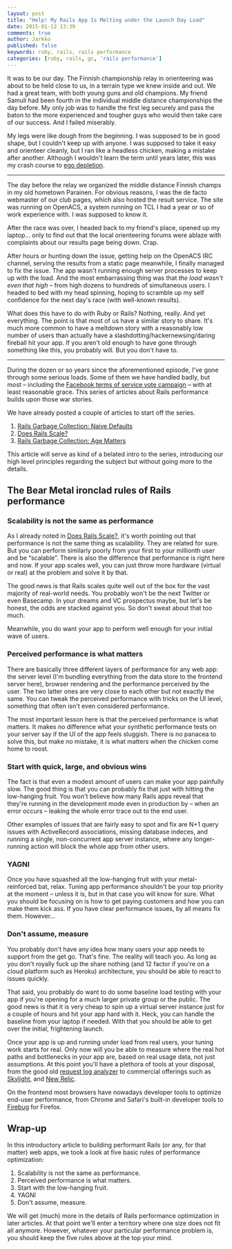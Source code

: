 ```yaml
---
layout: post
title: "Help! My Rails App Is Melting under the Launch Day Load"
date: 2015-01-12 13:39
comments: true
author: Jarkko
published: false
keywords: ruby, rails, rails performance
categories: [ruby, rails, gc, 'rails performance']
---
```


It was to be our day. The Finnish championship relay in orienteering was about to be held close to us, in a terrain type we knew inside and out. We had a great team, with both young guns and old champions. My friend Samuli had been fourth in the individual middle distance championships the day before. My only job was to handle the first leg securely and pass the baton to the more experienced and tougher guys who would then take care of our success. And I failed miserably.

My legs were like dough from the beginning. I was supposed to be in good shape, but I couldn't keep up with anyone. I was supposed to take it easy and orienteer cleanly, but I ran like a headless chicken, making a mistake after another. Although I wouldn't learn the term until years later, this was my crash course to [ego depletion](http://en.wikipedia.org/wiki/Ego_depletion).

---

The day before the relay we organized the middle distance Finnish champs in my old hometown Parainen. For obvious reasons, I was the de facto webmaster of our club pages, which also hosted the result service. The site was running on OpenACS, a system running on TCL I had a year or so of work experience with. I was supposed to know it.

After the race was over, I headed back to my friend's place, opened up my laptop… only to find out that the local orienteering forums were ablaze with complaints about our results page being down. Crap.

After hours or hunting down the issue, getting help on the OpenACS IRC channel, serving the results from a static page meanwhile, I finally managed to fix the issue. The app wasn't running enough server processes to keep up with the load. And the most embarrassing thing was that *the load wasn't even that high* – from high dozens to hundreds of simultaneous users. I headed to bed with my head spinning, hoping to scramble up my self confidence for the next day's race (with well-known results).

What does this have to do with Ruby or Rails? Nothing, really. And yet everything. The point is that most of us have a similar story to share. It's much more common to have a meltdown story with a reasonably low number of users than actually have a slashdotting/hackernewsing/daring fireball hit your app. If you aren't old enough to have gone through something like this, you probably will. But you don't have to.

---

During the dozen or so years since the aforementioned episode, I've gone through some serious loads. Some of them we have handled badly, but most – including the [Facebook terms of service vote campaign](http://wildfireapp.blogspot.fi/2009/04/wildfire-runs-facebook-site-governance.html) – with at least reasonable grace. This series of articles about Rails performance builds upon those war stories.

We have already posted a couple of articles to start off the series.

1. [Rails Garbage Collection: Naive Defaults](/theden/rails-garbage-collection-naive-defaults/)
2. [Does Rails Scale?](/theden/does-rails-scale/)
3. [Rails Garbage Collection: Age Matters](/theden/rails-garbage-collection-naive-defaults/)

This article will serve as kind of a belated intro to the series, introducing our high level principles regarding the subject but without going more to the details.

## The Bear Metal ironclad rules of Rails performance

### Scalability is not the same as performance

As I already noted in [Does Rails Scale?](/theden/does-rails-scale/), it's worth pointing out that performance is not the same thing as scalability. They are related for sure. But you can perform similarly poorly from your first to your millionth user and be “scalable”. There is also the difference that performance is right here and now. If your app scales well, you can just throw more hardware (virtual or real) at the problem and solve it by that.

The good news is that Rails scales quite well out of the box for the vast majority of real-world needs. You probably won't be the next Twitter or even Basecamp. In your dreams and VC prospectus maybe, but let's be honest, the odds are stacked against you. So don't sweat about that too much.

Meanwhile, you do want your app to perform well enough for your initial wave of users.

### Perceived performance is what matters

There are basically three different layers of performance for any web app: the server level (I'm bundling everything from the data store to the frontend server here), browser rendering and the performance perceived by the user. The two latter ones are very close to each other but not exactly the same. You can tweak the perceived performance with tricks on the UI level, something that often isn't even considered performance.

The most important lesson here is that the perceived performance is what matters. It makes no difference what your synthetic performance tests on your server say if the UI of the app feels sluggish. There is no panacea to solve this, but make no mistake, it is what matters when the chicken come home to roost.

### Start with quick, large, and obvious wins

The fact is that even a modest amount of users can make your app painfully slow. The good thing is that you can probably fix that just with hitting the low-hanging fruit. You won't believe how many Rails apps reveal that they're running in the development mode even in production by – when an error occurs – leaking the whole error trace out to the end user.

Other examples of issues that are fairly easy to spot and fix are N+1 query issues with ActiveRecord associations, missing database indeces, and running a single, non-concurrent app server instance, where any longer-running action will block the whole app from other users.

### YAGNI

Once you have squashed all the low-hanging fruit with your metal-reinforced bat, relax. Tuning app performance shouldn't be your top priority at the moment – unless it is, but in that case you will know for sure. What you should be focusing on is how to get paying customers and how you can make them kick ass. If you have clear performance issues, by all means fix them. However…

### Don't assume, measure

You probably don't have any idea how many users your app needs to support from the get go. That's fine. The reality will teach you. As long as you don't royally fuck up the share nothing (and 12 factor if you're on a cloud platform such as Heroku) architecture, you should be able to react to issues quickly.

That said, you probably do want to do some baseline load testing with your app if you're opening for a much larger private group or the public. The good news is that it is very cheap to spin up a virtual server instance just for a couple of hours and hit your app hard with it. Heck, you can handle the baseline from your laptop if needed. With that you should be able to get over the initial, frightening launch.

Once your app is up and running under load from real users, your tuning work starts for real. Only now will you be able to measure where the real hot paths and bottlenecks in your app are, based on real usage data, not just assumptions. At this point you'll have a plethora of tools at your disposal, from the good old [request log analyzer](https://github.com/wvanbergen/request-log-analyzer) to commercial offerings such as [Skylight](https://www.skylight.io), and [New Relic](http://newrelic.com).

On the frontend most browsers have nowadays developer tools to optimize end-user performance, from Chrome and Safari's built-in developer tools to [Firebug](http://getfirebug.com) for Firefox.

## Wrap-up

In this introductory article to building performant Rails (or any, for that matter) web apps, we took a look at five basic rules of performance optimization:

1. Scalability is not the same as performance.
2. Perceived performance is what matters.
3. Start with the low-hanging fruit.
4. YAGNI
5. Don't assume, measure.

We will get (much) more in the details of Rails performance optimization in later articles. At that point we'll enter a territory where one size does not fit all anymore. However, whatever your particular performance problem is, you should keep the five rules above at the top your mind.